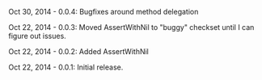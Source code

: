 Oct 30, 2014 - 0.0.4:
Bugfixes around method delegation

Oct 22, 2014 - 0.0.3:
Moved AssertWithNil to "buggy" checkset until I can figure out issues.

Oct 22, 2014 - 0.0.2:
Added AssertWithNil

Oct 22, 2014 - 0.0.1:
Initial release.


